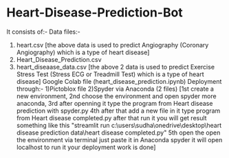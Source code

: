 # Heart-Disease-Prediction-Bot
It consists of:-
Data files:- 
1) heart.csv 
[the above data is used to predict Angiography (Coronary Angiography) which is a type of heart disease]
2) Heart_Disease_Prediction.csv
3) heart_diseaase_data.csv
[the above 2 data is used to predict Exercise Stress Test (Stress ECG or Treadmill Test) which is a type of heart disease]
Google Colab file (heart_disease_prediction.ipynb)
Deployment through:-
1)Pictoblox file
2)Spyder via Anaconda (2 files)
[1st  create a new environment, 
2nd choose the environment and open spyder more anaconda, 
3rd after openning it type the program from Heart disease prediction with spyder.py
4th after that add a new file in it type program from Heart disease completed.py after that run it you will get result something like this "streamlit run c:\users\sudha\onedrive\desktop\heart disease prediction data\heart disease completed.py"
5th open the open the environment via terminal just paste it in Anaconda spyder it will open localhost to run it your deployment work is done]
